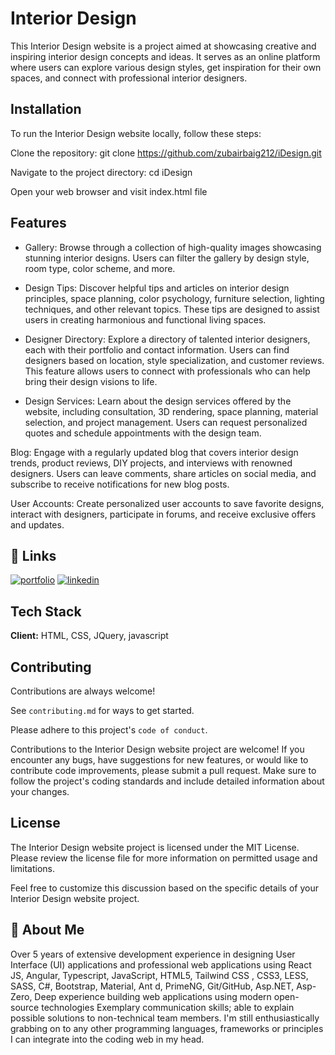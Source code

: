 
# Interior Design


This Interior Design website is a project aimed at showcasing creative and inspiring interior design concepts and ideas. It serves as an online platform where users can explore various design styles, get inspiration for their own spaces, and connect with professional interior designers.
## Installation

To run the Interior Design website locally, follow these steps:

Clone the repository: git clone https://github.com/zubairbaig212/iDesign.git
    
Navigate to the project directory: cd iDesign

Open your web browser and visit index.html file

## Features

- Gallery: Browse through a collection of high-quality images showcasing stunning interior designs. Users can filter the gallery by design style, room type, color scheme, and more.

- Design Tips: Discover helpful tips and articles on interior design principles, space planning, color psychology, furniture selection, lighting techniques, and other relevant topics. These tips are designed to assist users in creating harmonious and functional living spaces.

- Designer Directory: Explore a directory of talented interior designers, each with their portfolio and contact information. Users can find designers based on location, style specialization, and customer reviews. This feature allows users to connect with professionals who can help bring their design visions to life.

- Design Services: Learn about the design services offered by the website, including consultation, 3D rendering, space planning, material selection, and project management. Users can request personalized quotes and schedule appointments with the design team.

Blog: Engage with a regularly updated blog that covers interior design trends, product reviews, DIY projects, and interviews with renowned designers. Users can leave comments, share articles on social media, and subscribe to receive notifications for new blog posts.

User Accounts: Create personalized user accounts to save favorite designs, interact with designers, participate in forums, and receive exclusive offers and updates.
## 🔗 Links
[![portfolio](https://img.shields.io/badge/my_portfolio-000?style=for-the-badge&logo=ko-fi&logoColor=white)](https://zubairbaig212.github.io/portfolio)
[![linkedin](https://img.shields.io/badge/linkedin-0A66C2?style=for-the-badge&logo=linkedin&logoColor=white)](https://www.linkedin.com/in/zubair-baig-791922176)



## Tech Stack

**Client:** HTML, CSS, JQuery, javascript 




## Contributing

Contributions are always welcome!

See `contributing.md` for ways to get started.

Please adhere to this project's `code of conduct`.

Contributions to the Interior Design website project are welcome! If you encounter any bugs, have suggestions for new features, or would like to contribute code improvements, please submit a pull request. Make sure to follow the project's coding standards and include detailed information about your changes.


## License

The Interior Design website project is licensed under the MIT License. Please review the license file for more information on permitted usage and limitations.

Feel free to customize this discussion based on the specific details of your Interior Design website project.
## 🚀 About Me
Over 5 years of extensive development experience in designing User Interface (UI) applications and professional web applications using React JS, Angular, Typescript, JavaScript, HTML5, Tailwind CSS , CSS3, LESS, SASS, C#,  Bootstrap, Material, Ant d, PrimeNG, Git/GitHub, Asp.NET, Asp-Zero, Deep experience building web applications using modern open-source technologies Exemplary communication skills; able to explain possible solutions to non-technical team members. 
I'm still enthusiastically grabbing on to any other programming languages, frameworks or principles I can integrate into the coding web in my head.

